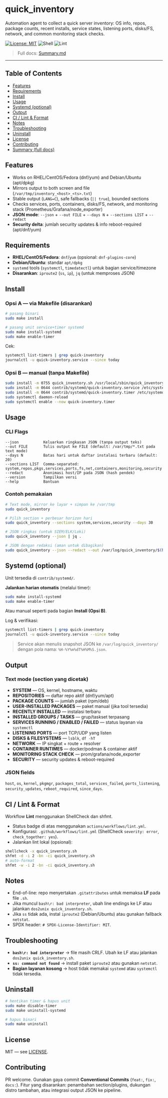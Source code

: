 # quick\_inventory

Automation agent to collect a quick server inventory: OS info, repos, package counts, recent installs, service states, listening ports, disks/FS, network, and common monitoring stack checks.

[![License: MIT](https://img.shields.io/badge/License-MIT-green.svg)](LICENSE)
![Shell](https://img.shields.io/badge/language-shell-lightgrey)
![Lint](https://github.com/dekiiikun/Quick_Inventory/actions/workflows/lint.yml/badge.svg)

> Full docs: [Summary.md](./Summary.md)

---

## Table of Contents

* [Features](#features)
* [Requirements](#requirements)
* [Install](#install)
* [Usage](#usage)
* [Systemd (optional)](#systemd-optional)
* [Output](#output)
* [CI / Lint & Format](#ci--lint--format)
* [Notes](#notes)
* [Troubleshooting](#troubleshooting)
* [Uninstall](#uninstall)
* [License](#license)
* [Contributing](#contributing)
* [Summary (full docs)](./Summary.md)

## Features

* Works on RHEL/CentOS/Fedora (dnf/yum) and Debian/Ubuntu (apt/dpkg)
* Mirrors output to both screen and file (`/var/tmp/inventory_<host>_<ts>.txt`)
* Stable output (`LANG=C`), safe fallbacks (`|| true`), bounded sections
* Checks services, ports, containers, disks/FS, network, and monitoring stack (Prometheus/Grafana/node\_exporter)
* **JSON mode**: `--json` + `--out FILE` + `--days N` + `--sections LIST` + `--redact`
* **Security delta**: jumlah security updates & info reboot-required (apt/dnf/yum)

## Requirements

* **RHEL/CentOS/Fedora**: `dnf`/`yum` (opsional: `dnf-plugins-core`)
* **Debian/Ubuntu**: standar `apt/dpkg`
* `systemd` tools (`systemctl`, `timedatectl`) untuk bagian service/timezone
* **Disarankan**: `iproute2` (`ss`, `ip`), `jq` (untuk memproses JSON)

## Install

### Opsi A — via Makefile (disarankan)

```bash
# pasang binari
sudo make install

# pasang unit service+timer systemd
sudo make install-systemd
sudo make enable-timer
```

Cek:

```bash
systemctl list-timers | grep quick-inventory
journalctl -u quick-inventory.service --since today
```

### Opsi B — manual (tanpa Makefile)

```bash
sudo install -m 0755 quick_inventory.sh /usr/local/sbin/quick_inventory
sudo install -m 0644 contrib/systemd/quick-inventory.service /etc/systemd/system/
sudo install -m 0644 contrib/systemd/quick-inventory.timer /etc/systemd/system/
sudo systemctl daemon-reload
sudo systemctl enable --now quick-inventory.timer
```

## Usage

### CLI Flags

```
--json           Keluarkan ringkasan JSON (tanpa output teks)
--out FILE       Tulis output ke FILE (default: /var/tmp/*.txt pada text mode)
--days N         Batas hari untuk daftar instalasi terbaru (default: 20)
--sections LIST  Comma-separated: system,repos,pkgs,services,ports,fs,net,containers,monitoring,security
--redact         Anonimasi host/IP pada JSON (hash pendek)
--version        Tampilkan versi
--help           Bantuan
```

### Contoh pemakaian

```bash
# Text mode, mirror ke layar + simpan ke /var/tmp
sudo quick_inventory

# Pilih section + perbesar horizon hari
sudo quick_inventory --sections system,services,security --days 30

# JSON ringkas (untuk SIEM/ELK/Loki)
sudo quick_inventory --json | jq .

# JSON dengan redaksi (aman untuk dibagikan)
sudo quick_inventory --json --redact --out /var/log/quick_inventory/$(hostname)-$(date +%Y%m%dT%H%M%S).json
```

## Systemd (optional)

Unit tersedia di `contrib/systemd/`.

**Jalankan harian otomatis** (melalui timer):

```bash
sudo make install-systemd
sudo make enable-timer
```

Atau manual seperti pada bagian **Install (Opsi B)**.

Log & verifikasi:

```bash
systemctl list-timers | grep quick-inventory
journalctl -u quick-inventory.service --since today
```

> Service akan menulis snapshot JSON ke `/var/log/quick_inventory/` dengan pola nama: `%H-%Y%m%dT%H%M%S.json`.

## Output

### Text mode (section yang dicetak)

* **SYSTEM** — OS, kernel, hostname, waktu
* **REPOSITORIES** — daftar repo aktif (dnf/yum/apt)
* **PACKAGE COUNTS** — jumlah paket (rpm/deb)
* **USER-INSTALLED PACKAGES** — paket manual (jika tool tersedia)
* **RECENTLY INSTALLED** — instalasi terbaru
* **INSTALLED GROUPS / TASKS** — grup/taskset terpasang
* **SERVICES RUNNING / ENABLED / FAILED** — status layanan via `systemctl`
* **LISTENING PORTS** — port TCP/UDP yang listen
* **DISKS & FILESYSTEMS** — `lsblk`, `df -hT`
* **NETWORK** — IP singkat + route + resolver
* **CONTAINER RUNTIMES** — docker/podman & container aktif
* **MONITORING STACK CHECK** — prom/grafana/node\_exporter
* **SECURITY** — security updates & reboot-required

### JSON fields

`host`, `os`, `kernel`, `pkgmgr`, `packages_total`, `services_failed`, `ports_listening`, `security_updates`, `reboot_required`, `since_days`.

## CI / Lint & Format

Workflow **Lint** menggunakan ShellCheck dan shfmt.

* Status badge di atas menggunakan `actions/workflows/lint.yml`.
* Konfigurasi: `.github/workflows/lint.yml` (ShellCheck `severity: error`, `check_together: yes`).
* Jalankan lint lokal (opsional):

```bash
shellcheck -x quick_inventory.sh
shfmt -d -i 2 -bn -ci quick_inventory.sh
# auto-format
shfmt -w -i 2 -bn -ci quick_inventory.sh
```

## Notes

* End-of-line: repo menyertakan `.gitattributes` untuk memaksa **LF** pada file `.sh`.
* Jika muncul `bash\r: bad interpreter`, ubah line endings ke LF atau jalankan `dos2unix quick_inventory.sh`.
* Jika `ss` tidak ada, instal `iproute2` (Debian/Ubuntu) atau gunakan fallback `netstat`.
* SPDX header: `# SPDX-License-Identifier: MIT`.

## Troubleshooting

* **`bash\r: bad interpreter`** → file masih CRLF. Ubah ke LF atau jalankan `dos2unix quick_inventory.sh`.
* **`ss: command not found`** → install paket `iproute2` atau gunakan `netstat`.
* **Bagian layanan kosong** → host tidak memakai `systemd` atau `systemctl` tidak tersedia.

## Uninstall

```bash
# hentikan timer & hapus unit
sudo make disable-timer
sudo make uninstall-systemd

# hapus binari
sudo make uninstall
```

## License

MIT — see [LICENSE](./LICENSE).

## Contributing

PR welcome. Gunakan gaya commit **Conventional Commits** (`feat:`, `fix:`, `docs:`). Fitur yang disarankan: penambahan section/plugins, dukungan distro tambahan, atau integrasi output JSON ke pipeline.
